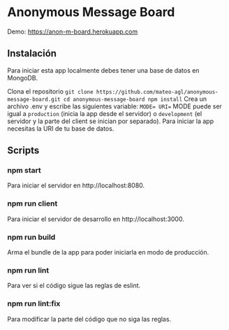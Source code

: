 ﻿# Anonymous Message Board
Demo: https://anon-m-board.herokuapp.com

## Instalación

Para iniciar esta app localmente debes tener una base de datos en MongoDB.

Clona el repositorio
``
git clone https://github.com/mateo-agl/anonymous-message-board.git
cd anonymous-message-board
npm install
``
Crea un archivo .env y escribe las siguientes variable:
``
MODE=
URI=
``
MODE puede ser igual a `production` (inicia la app desde el servidor) o `development` (el servidor y la parte del client se inician por separado). Para iniciar la app necesitas la URI de tu base de datos.

## Scripts

### npm start
Para iniciar el servidor en http://localhost:8080.

### npm run client
Para iniciar el servidor de desarrollo en http://localhost:3000.

### npm run build
Arma el bundle de la app para poder iniciarla en modo de producción.

### npm run lint
Para ver si el código sigue las reglas de eslint.

### npm run lint:fix
Para modificar la parte del código que no siga las reglas.

